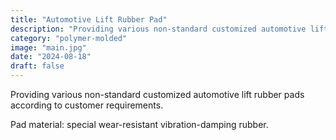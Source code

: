```yaml
---
title: "Automotive Lift Rubber Pad"
description: "Providing various non-standard customized automotive lift rubber pads according to customer requirements. Pad material: special wear-resistant vibration-damping rubber."
category: "polymer-molded"
image: "main.jpg"
date: "2024-08-18"
draft: false
---
```


Providing various non-standard customized automotive lift rubber pads according to customer requirements.

Pad material: special wear-resistant vibration-damping rubber.